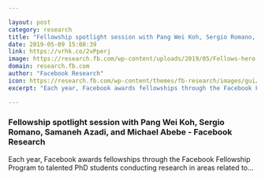 ```yaml
---

layout: post
category: research
title: "Fellowship spotlight session with Pang Wei Koh, Sergio Romano, Samaneh Azadi, and Michael Abebe - Facebook Research"
date: 2019-05-09 15:08:39
link: https://vrhk.co/2vPperj
image: https://research.fb.com/wp-content/uploads/2019/05/Fellows-hero.png
domain: research.fb.com
author: "Facebook Research"
icon: https://research.fb.com/wp-content/themes/fb-research/images/gui/facebook.ico
excerpt: "Each year, Facebook awards fellowships through the Facebook Fellowship Program to talented PhD students conducting research in areas related to…"

---
```


### Fellowship spotlight session with Pang Wei Koh, Sergio Romano, Samaneh Azadi, and Michael Abebe - Facebook Research

Each year, Facebook awards fellowships through the Facebook Fellowship Program to talented PhD students conducting research in areas related to…